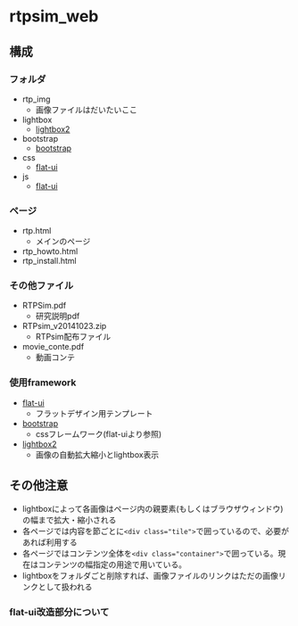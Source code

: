 rtpsim_web
=========


構成
---

### フォルダ
* rtp_img
	* 画像ファイルはだいたいここ
* lightbox
	*  [lightbox2](http://lokeshdhakar.com/projects/lightbox2/)
* bootstrap
	* [bootstrap](http://getbootstrap.com)
* css
	* [flat-ui](http://designmodo.github.io/Flat-UI/)
* js
	* [flat-ui](http://designmodo.github.io/Flat-UI/)

### ページ
* rtp.html
	* メインのページ
* rtp_howto.html
* rtp_install.html

### その他ファイル
* RTPSim.pdf
	* 研究説明pdf
* RTPsim_v20141023.zip
	* RTPsim配布ファイル
* movie_conte.pdf
	* 動画コンテ

### 使用framework
* [flat-ui](http://designmodo.github.io/Flat-UI/)
	* フラットデザイン用テンプレート
* [bootstrap](http://getbootstrap.com)
	* cssフレームワーク(flat-uiより参照)
* [lightbox2](http://lokeshdhakar.com/projects/lightbox2/)
	* 画像の自動拡大縮小とlightbox表示

その他注意
--------

* lightboxによって各画像はページ内の親要素(もしくはブラウザウィンドウ)の幅まで拡大・縮小される
* 各ページでは内容を節ごとに`<div class="tile">`で囲っているので、必要があれば利用する
* 各ページではコンテンツ全体を`<div class="container">`で囲っている。現在はコンテンツの幅指定の用途で用いている。
* lightboxをフォルダごと削除すれば、画像ファイルのリンクはただの画像リンクとして扱われる

### flat-ui改造部分について

